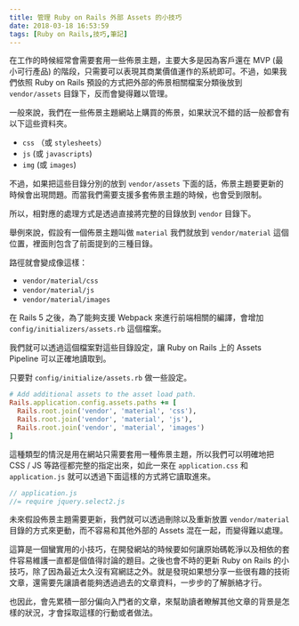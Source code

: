 ```yaml
---
title: 管理 Ruby on Rails 外部 Assets 的小技巧
date: 2018-03-18 16:53:59
tags: [Ruby on Rails,技巧,筆記]
---
```


在工作的時候經常會需要套用一些佈景主題，主要大多是因為客戶還在 MVP (最小可行產品) 的階段，只需要可以表現其商業價值運作的系統即可。不過，如果我們依照 Ruby on Rails 預設的方式把外部的佈景相關檔案分類後放到 `vendor/assets` 目錄下，反而會變得難以管理。

<!--more-->

一般來說，我們在一些佈景主題網站上購買的佈景，如果狀況不錯的話一般都會有以下這些資料夾。

* `css` （或 `stylesheets`）
* `js` (或 `javascripts`)
* `img` (或 `images`)

不過，如果把這些目錄分別的放到 `vendor/assets` 下面的話，佈景主題要更新的時候會出現問題。而當我們需要支援多套佈景主題的時候，也會受到限制。

所以，相對應的處理方式是透過直接將完整的目錄放到 `vendor` 目錄下。

舉例來說，假設有一個佈景主題叫做 `material` 我們就放到 `vendor/material` 這個位置，裡面則包含了前面提到的三種目錄。

路徑就會變成像這樣：

* `vendor/material/css`
* `vendor/material/js`
* `vendor/material/images`

在 Rails 5 之後，為了能夠支援 Webpack 來進行前端相關的編譯，會增加 `config/initializers/assets.rb` 這個檔案。

我們就可以透過這個檔案對這些目錄設定，讓 Ruby on Rails 上的 Assets Pipeline 可以正確地讀取到。

只要對 `config/initialize/assets.rb` 做一些設定。

```ruby
# Add additional assets to the asset load path.
Rails.application.config.assets.paths += [
  Rails.root.join('vendor', 'material', 'css'),
  Rails.root.join('vendor', 'material', 'js'),
  Rails.root.join('vendor', 'material', 'images')
]
```

這種類型的情況是用在網站只需要套用一種佈景主題，所以我們可以明確地把 CSS / JS 等路徑都完整的指定出來，如此一來在 `application.css` 和 `application.js` 就可以透過下面這樣的方式將它讀取進來。

```js
// application.js
//= require jquery.select2.js
```

未來假設佈景主題需要更新，我們就可以透過刪除以及重新放置 `vendor/material` 目錄的方式來更動，而不容易和其他外部的 Assets 混在一起，而變得難以處理。

這算是一個蠻實用的小技巧，在開發網站的時候要如何讓原始碼乾淨以及相依的套件容易維護一直都是個值得討論的題目。之後也會不時的更新 Ruby on Rails 的小技巧，除了因為最近太久沒有寫網誌之外。就是發現如果想分享一些很有趣的技術文章，還需要先讓讀者能夠透過過去的文章資料，一步步的了解脈絡才行。

也因此，會先累積一部分偏向入門者的文章，來幫助讀者瞭解其他文章的背景是怎樣的狀況，才會採取這樣的行動或者做法。
